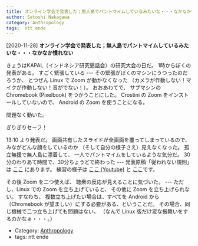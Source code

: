 ```yaml
---
title: オンライン学会で発表した；無人島でパントマイムしているみたいな・・・なかなか慣れない
author: Satoshi Nakagawa
category: Anthropology
tags:  ntt ende
---
```


[2020-11-28] **オンライン学会で発表した；無人島でパントマイムしているみたいな・・・なかなか慣れない** 

 きょうはKAPAL（インドネシア研究懇話会）の研究大会の日だ。
1時からぼくの発表がある。
すごく緊張している ---
その緊張がぼくのマシンにうつったのだろうか、
とつぜん Linux で Zoom が動かなくなった
（カメラが作動しない！マイクが作動しない！音がでない！）。
おおあわてで、
サブマシンの Chromebook (Pixelbook) をつかうことにした。
Crostini の Zoom をインストールしていないので、
Android の Zoom を使うことになる。

 問題なく動いた。

 ぎりぎりセーフ！

 13:10 より発表だ。
画面共有したスライドが全画面を覆ってしまっているので、
みながどんな顔をしているのか
（そして自分の様子さえ）見えなくなった。
孤立無援で無人島に漂着して、
一人でパントマイムをしているような気分だ。
30分のわりあて時間で、30分ちょうどで終わった ---
発表原稿「従われない規則」は
[ここ](http://www.merapano.net/~satoshi/anthrop/works/paper-3/rules.html)
にあります。
練習の様子は
[ここ (Youtube)](https://www.youtube.com/watch?v=vIVWJA-k9BY&list=PLdFlfXcc0-b4Ro4pVsVBHjbhGcBKh5DD-)
と
[ここ](https://www.youtube.com/watch?v=hZD4o8ZxqsQ&list=PLdFlfXcc0-b4Ro4pVsVBHjbhGcBKh5DD-&index=2)です。

<!--more-->

 その後 Zoom を二つ使えば、
聴衆の反応が見えることに気づいた。
--- ただし、Linux での Zoom を立ち上げていると、
その他に Zoom を立ち上げられない。
すなわち、
複数立ち上げたい場合は、すべてを Android から
（Chromebook が望ましい）にする必要がある、ということだ。
その場合、同じ機械で二つ立ち上げても問題はない。
（なんで Linux 版だけ変な振舞いをするのかなぁ・・・。）

- Category: [Anthropology](https://merapano.github.io/categories.html#Anthropology)
- tags:  ntt ende
